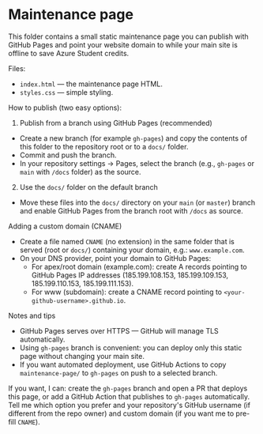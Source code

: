 # Maintenance page

This folder contains a small static maintenance page you can publish with GitHub Pages and point your website domain to while your main site is offline to save Azure Student credits.

Files:

- `index.html` — the maintenance page HTML.
- `styles.css` — simple styling.

How to publish (two easy options):

1) Publish from a branch using GitHub Pages (recommended)

- Create a new branch (for example `gh-pages`) and copy the contents of this folder to the repository root or to a `docs/` folder.
- Commit and push the branch.
- In your repository settings -> Pages, select the branch (e.g., `gh-pages` or `main` with `/docs` folder) as the source.

2) Use the `docs/` folder on the default branch

- Move these files into the `docs/` directory on your `main` (or `master`) branch and enable GitHub Pages from the branch root with `/docs` as source.

Adding a custom domain (CNAME)

- Create a file named `CNAME` (no extension) in the same folder that is served (root or `docs/`) containing your domain, e.g.: `www.example.com`.
- On your DNS provider, point your domain to GitHub Pages:
  - For apex/root domain (example.com): create A records pointing to GitHub Pages IP addresses (185.199.108.153, 185.199.109.153, 185.199.110.153, 185.199.111.153).
  - For www (subdomain): create a CNAME record pointing to `<your-github-username>.github.io`.

Notes and tips

- GitHub Pages serves over HTTPS — GitHub will manage TLS automatically.
- Using `gh-pages` branch is convenient: you can deploy only this static page without changing your main site.
- If you want automated deployment, use GitHub Actions to copy `maintenance-page/` to `gh-pages` on push to a selected branch.

If you want, I can: create the `gh-pages` branch and open a PR that deploys this page, or add a GitHub Action that publishes to `gh-pages` automatically. Tell me which option you prefer and your repository's GitHub username (if different from the repo owner) and custom domain (if you want me to pre-fill `CNAME`).

